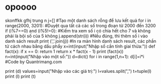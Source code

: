 # opoooo
skonffkk gfhj trung n
j=[] #Tạo một danh sách rỗng để lưu kết quả
for i in range(2000, 3201): #Duyệt qua tất cả các số trong đoạn từ 2000 đến 3200
    if (i%7==0) and (i%5!=0): #Kiểm tra xem số i có chia hết cho 7 và không phải là bội số của 5 không
        j.append(str(i)) #Nếu đúng, thì thêm số i vào danh sách result
print (','.join(j)) #In ra màn hình danh sách result, các phần tử cách nhau bằng dấu phẩy
x=int(input("Nhập số cần tính giai thừa:"))
def fact(x):
    if x == 0:
        return 1
    return x * fact(x - 1)
print (fact(x))
n=int(input("Nhập vào một số:"))
d=dict()
for i in range(1,n+1):
    d[i]=i*i
    #Code by Quantrimang.com

print (d)
values=input("Nhập vào các giá trị:")
l=values.split(",")
t=tuple(l)
print (l)
print (t)
